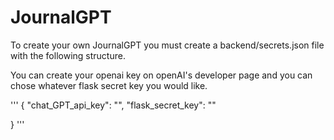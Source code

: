 # JournalGPT

To create your own JournalGPT you must create a backend/secrets.json file with the following structure. 


You can create your openai key on openAI's developer page and you can chose whatever flask secret key you would like. 

'''
{
    "chat_GPT_api_key": "",
    "flask_secret_key": ""

}
'''
